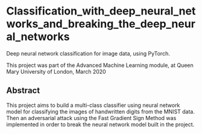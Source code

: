 # Classification_with_deep_neural_networks_and_breaking_the_deep_neural_networks

Deep neural network classification for image data, using PyTorch. 

This project was part of the Advanced Machine Learning module, at Queen Mary University of London, March 2020 

## Abstract
This project aims to build a multi-class classifier using neural network model for classifying the images of handwritten digits from the MNIST data. Then an adversarial attack using the Fast Gradient Sign Method was implemented in order to break the neural network model built in the project.